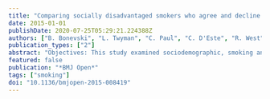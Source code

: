 ```yaml
---
title: "Comparing socially disadvantaged smokers who agree and decline to participate in a randomised smoking cessation trial"
date: 2015-01-01
publishDate: 2020-07-25T05:29:21.224388Z
authors: ["B. Bonevski", "L. Twyman", "C. Paul", "C. D'Este", "R. West", "M. Siahpush", "C. Oldmeadow", "K. Palazzi", "J. Bryant", "A. Guillaumier"]
publication_types: ["2"]
abstract: "Objectives: This study examined sociodemographic, smoking and psychosocial characteristics associated with consent to participate in a smoking cessation trial for socially disadvantaged smokers. Design: Baseline data were collected prior to seeking consent for the Call it Quits, a randomised controlled trial. Setting: An Australian social and community service organisation. Sociodemographic, smoking and psychosocial characteristics were compared between smokers who agreed or declined to participate. Participants: Of the 584 smokers invited to participate, 431 (74%) consented and 153 (26%) declined. Results: Logistic regression modelling indicates the ORs of participation were twice as high for those reporting 'high' motivation to quit compared to the 'moderate' motivation group, and five times higher than the 'low' motivation group ( p=0.007). The ORs of consenting were higher for those with a preference for gradual reduction in cigarettes in quit attempts compared with ŉo preference'. The ORs were lower for those reporting 'don't know' regarding their enjoyment of smoking compared to ŉot at all' enjoying smoking, and reporting that fewer of their family or friends smoked compared to 'most or all'. Conclusions: This study is the first to examine the characteristics of socially disadvantaged smokers who consent or decline to participate in a smoking cessation trial. Low-income smokers who are motivated to quit, are not enjoying smoking, had family or friends who smoked, and who are interested in gradual cessation approaches may be more likely to participate in a smoking cessation trial."
featured: false
publication: "*BMJ Open*"
tags: ["smoking"]
doi: "10.1136/bmjopen-2015-008419"
---
```


